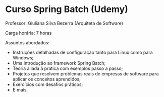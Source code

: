 # Curso Spring Batch (Udemy)

Professor: Giuliana Silva Bezerra (Arquiteta de Software)

Carga horária: 7 horas

Assuntos abordados:
- Instruções detalhadas de configuração tanto para Linux como para Windows;
- Uma introdução ao framework Spring Batch;
- Teoria aliada à pratica com exemplos passo a passo;
- Projetos que resolvem problemas reais de empresas de software para aplicar os conceitos aprendidos;
- Exercícios com desafios práticos;
- E mais.